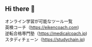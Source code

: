 ## Hi there 👋

オンライン学習が可能なツール一覧<br>
英検コーチ（<a href="https://eikencoach.com)">https://eikencoach.com)</a><br>
逆転合格専門塾（<a href="https://medicalcoach.jp)">https://medicalcoach.jp)</a><br>
スタディチェーン（<a href="https://studychain.jp)">https://studychain.jp)</a>
